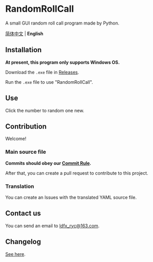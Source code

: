 # RandomRollCall

A small GUI random roll call program made by Python.

[简体中文](./README.zh-Hans.md) | **English**

## Installation

**At present, this program only supports Windows OS.**

Download the `.exe` file in [Releases](https://github.com/ren-yc/RandomRollCall/releases).

Run the `.exe` file to use "RandomRollCall".

## Use

Click the number to random one new.

## Contribution

Welcome!

### Main source file

**Commits should obey our [Commit Rule](https://github.com/ren-yc/RycGitCommitMsgStd).**

After that, you can create a pull request to contribute to this project.

### Translation

You can create an Issues with the translated YAML source file.

## Contact us

You can send an email to [ldfx_ryc@163.com](mailto:ldfx_ryc@163.com).

## Changelog

[See here](./CHANGELOG.md).